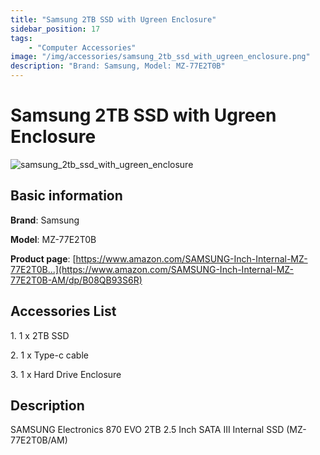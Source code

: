 ```yaml
---
title: "Samsung 2TB SSD with Ugreen Enclosure"
sidebar_position: 17
tags:
    - "Computer Accessories"
image: "/img/accessories/samsung_2tb_ssd_with_ugreen_enclosure.png"
description: "Brand: Samsung, Model: MZ-77E2T0B"
---
```

# Samsung 2TB SSD with Ugreen Enclosure

![samsung_2tb_ssd_with_ugreen_enclosure](/img/accessories/samsung_2tb_ssd_with_ugreen_enclosure.png)

## Basic information

**Brand**: Samsung

**Model**: MZ-77E2T0B

**Product page**: [https://www.amazon.com/SAMSUNG-Inch-Internal-MZ-77E2T0B...](https://www.amazon.com/SAMSUNG-Inch-Internal-MZ-77E2T0B-AM/dp/B08QB93S6R)

## Accessories List

1\. 1 x 2TB SSD

 2\. 1 x Type\-c cable

 3\. 1 x Hard Drive Enclosure

## Description

SAMSUNG Electronics 870 EVO 2TB 2\.5 Inch SATA III Internal SSD \(MZ\-77E2T0B/AM\)

